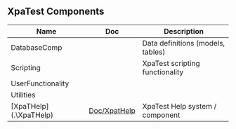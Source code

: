 ## XpaTest Components

| Name | Doc | Description |
| --- | --- | --- |
| DatabaseComp | | Data definitions (models, tables) |
| Scripting | | XpaTest scripting functionality |
| UserFunctionality |  | |
| Utilities |  | |
| [XpaTHelp](.\XpaTHelp\) | [Doc/XpatHelp](/Doc/Components/XpaTHelp/) | XpaTest Help system / component  |

